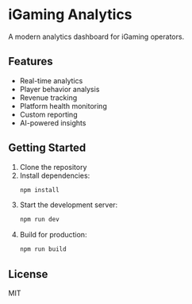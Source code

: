 # iGaming Analytics

A modern analytics dashboard for iGaming operators.

## Features

- Real-time analytics
- Player behavior analysis
- Revenue tracking
- Platform health monitoring
- Custom reporting
- AI-powered insights

## Getting Started

1. Clone the repository
2. Install dependencies:
   ```bash
   npm install
   ```
3. Start the development server:
   ```bash
   npm run dev
   ```
4. Build for production:
   ```bash
   npm run build
   ```

## License

MIT